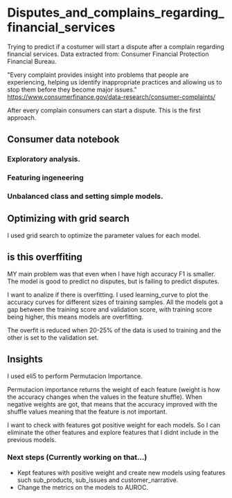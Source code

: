 # Disputes_and_complains_regarding_financial_services
Trying to predict if a costumer will start a dispute after a complain regarding financial services. Data extracted from: Consumer Financial Protection Financial Bureau.

"Every complaint provides insight into problems that people are experiencing, helping us identify inappropriate practices and allowing us to stop them before they become major issues." https://www.consumerfinance.gov/data-research/consumer-complaints/

After every complain consumers can start a dispute. This is the first approach.

## Consumer data notebook
### Exploratory analysis.


### Featuring ingeneering


### Unbalanced class and setting simple models.


## Optimizing with grid search

I used grid search to optimize the parameter values for each model.

## is this overffiting

MY main problem was that even when I have high accuracy F1 is smaller. The model is good  to predict no disputes, but is failing to predict disputes.

I want to analize if there is overfitting. I used learning_curve to plot the accuracy curves for different sizes of training samples.
All the models got a gap between the training score and validation score, with training score being higher, this means models are overfitting.

The overfit is reduced when 20-25% of the data is used to training and the other is set to the validation set.

## Insights
I used eli5 to perform Permutacion Importance.

Permutacion importance returns the weight of each feature (weight is how the accuracy changes when the values in the feature shuffle).
When negative weights are got, that means that the accuracy improved with the shuffle values meaning that the feature is not important.

I want to check with features got positive weight for each models. So I can eliminate the other features and explore features that I didnt include in the previous models.

### Next steps (Currently working on that...)

- Kept features with positive weight and create new models using features such sub_products, sub_issues and customer_narrative.
- Change the metrics on the models to AUROC.

